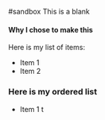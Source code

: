#sandbox
This is a blank

#### Why I chose to make this
Here is my list of items:
  * Item 1
  * Item 2
  
  ### Here is my ordered list
  * Item 1
t
